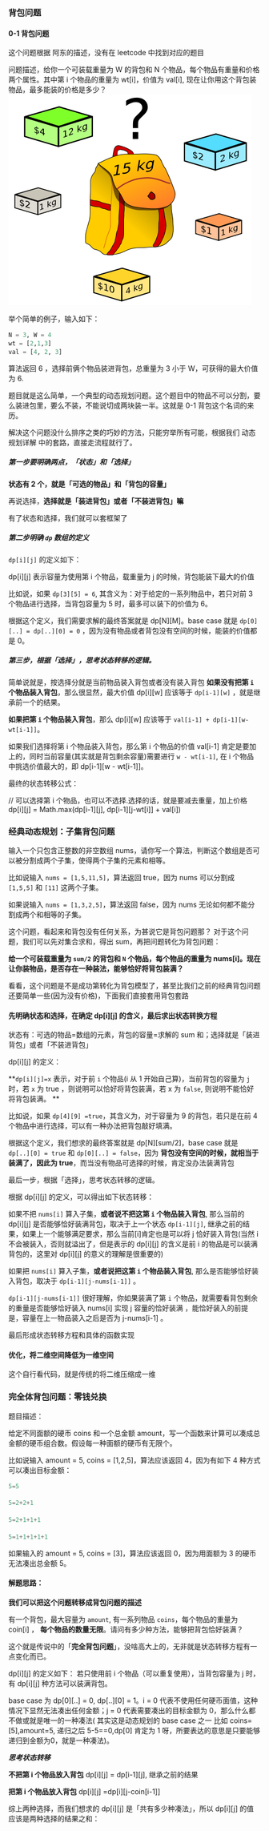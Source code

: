### 背包问题
#### 0-1 背包问题
这个问题根据 阿东的描述，没有在 leetcode 中找到对应的题目

问题描述，给你一个可装载重量为 W 的背包和 N 个物品，每个物品有重量和价格两个属性。其中第 i 个物品的重量为 wt[i]，价值为 val[i], 现在让你用这个背包装物品，最多能装的价格是多少？
![01背包问题描述1](../imgs/bag1.png)

举个简单的例子，输入如下：
```python
N = 3, W = 4
wt = [2,1,3]
val = [4, 2, 3] 
```
算法返回 6 ，选择前俩个物品装进背包，总重量为 3 小于 W，可获得的最大价值为 6.

题目就是这么简单，一个典型的动态规划问题。这个题目中的物品不可以分割，要么装进包里，要么不装，不能说切成两块装一半。这就是 0-1 背包这个名词的来历。

解决这个问题没什么排序之类的巧妙的方法，只能穷举所有可能，根据我们 动态规划详解 中的套路，直接走流程就行了。

##### 第一步要明确两点，「状态」和「选择」

**状态有 2 个，就是「可选的物品」和「背包的容量」**

再说选择，**选择就是「装进背包」或者「不装进背包」嘛**

有了状态和选择，我们就可以套框架了

##### 第二步明确 `dp` 数组的定义
`dp[i][j]` 的定义如下：

dp[i][j] 表示容量为使用第 i 个物品，载重量为 j 的时候，背包能装下最大的价值

比如说，如果 `dp[3][5] = 6`, 其含义为：对于给定的一系列物品中，若只对前 3 个物品进行选择，当背包容量为 5 时，最多可以装下的价值为 6。

根据这个定义，我们需要求解的最终答案就是 dp[N][M]。base case 就是 `dp[0][..] = dp[..][0] = 0` ，因为没有物品或者背包没有空间的时候，能装的价值都是 0。

##### 第三步，根据「选择」，思考状态转移的逻辑。

简单说就是，按选择分就是当前物品装入背包或者没有装入背包
**如果没有把第 `i` 个物品装入背包**，那么很显然，最大价值 dp[i][w] 应该等于 `dp[i-1][w]` ，就是继承前一个的结果。

**如果把第 `i` 个物品装入背包**，那么 dp[i][w] 应该等于 `val[i-1] + dp[i-1][w-wt[i-1]]`。

如果我们选择将第 i 个物品装入背包，那么第 i 个物品的价值 val[i-1] 肯定是要加上的，同时当前容量(其实就是背包剩余容量)需要进行  `w - wt[i-1]`, 在 i 个物品中挑选价值最大的，即 dp[i-1][w - wt[i-1]]。 

最终的状态转移公式：

// 可以选择第 i 个物品，也可以不选择.选择的话，就是要减去重量，加上价格
dp[i][j] = Math.max(dp[i-1][j], dp[i-1][j-wt[i]] + val[i])

### 经典动态规划：子集背包问题

输入一个只包含正整数的非空数组 nums，请你写一个算法，判断这个数组是否可以被分割成两个子集，使得两个子集的元素和相等。

比如说输入 `nums = [1,5,11,5]`，算法返回 true，因为 nums 可以分割成 `[1,5,5]` 和 `[11]` 这两个子集。

如果说输入 `nums = [1,3,2,5]`，算法返回 false，因为 nums 无论如何都不能分割成两个和相等的子集。

这个问题，看起来和背包没有任何关系，为甚说它是背包问题那？
对于这个问题，我们可以先对集合求和，得出 sum，再把问题转化为背包问题：

**给一个可装载重量为 `sum/2` 的背包和 `N` 个物品，每个物品的重量为 nums[i]。现在让你装物品，是否存在一种装法，能够恰好将背包装满？**

看看，这个问题是不是成功第转化为背包模型了，甚至比我们之前的经典背包问题还要简单一些(因为没有价格)，下面我们直接套用背包套路

#### 先明确状态和选择，在确定 dp[i][j] 的含义，最后求出状态转换方程

状态有：可选的物品=数组的元素，背包的容量=求解的 sum 和；选择就是「装进背包」或者「不装进背包」

dp[i][j] 的定义：

**`dp[i][j]=x` 表示，对于前 `i` 个物品(i 从 1 开始自己算)，当前背包的容量为 `j` 时，若 `x` 为 true ，则说明可以恰好将背包装满，若 x 为 `false`, 则说明不能恰好将背包装满。 **

比如说，如果 `dp[4][9] =true`，其含义为，对于容量为 9 的背包，若只是在前 4 个物品中进行选择，可以有一种办法把背包敲好填满。

根据这个定义，我们想求的最终答案就是 dp[N][sum/2]，base case 就是 `dp[..][0] = true` 和 `dp[0][..] = false`，因为
**背包没有空间的时候，就相当于装满了，因此为 true**，而当没有物品可选择的时候，肯定没办法装满背包

最后一步，根据「选择」，思考状态转移的逻辑。

根据 dp[i][j] 的定义，可以得出如下状态转移：

如果不把 `nums[i]` 算入子集，**或者说不把这第 `i` 个物品装入背包**, 那么当前的 dp[i][j] 是否能够恰好装满背包，取决于上一个状态 `dp[i-1][j]`, 继承之前的结果，如果上一个能够满足要求，那么当前[i]肯定也是可以将 j 恰好装入背包(当然 i 不会被装入，否则就溢出了，但是表示的 dp[i][j] 的含义是前 i 的物品是可以装满背包的，这里对 dp[i][j] 的意义的理解是很重要的)

如果把 `nums[i]` 算入子集，**或者说把这第 `i` 个物品装入背包**, 那么是否能够恰好装入背包，取决于 `dp[i-1][j-nums[i-1]]` 。

`dp[i-1][j-nums[i-1]]` 很好理解，你如果装满了第 `i` 个物品，就需要看背包剩余的重量是否能够恰好装入 nums[i] 实现 j 容量的恰好装满 ，能恰好装入的前提是，容量在上一物品装入之后是否为  j-nums[i-1] 。

最后形成状态转移方程和具体的函数实现

#### 优化，将二维空间降低为一维空间

这个自行看代码，就是传统的将二维压缩成一维

### 完全体背包问题：零钱兑换

题目描述：

给定不同面额的硬币 coins 和一个总金额 amount，写一个函数来计算可以凑成总金额的硬币组合数。假设每一种面额的硬币有无限个。

比如说输入 amount = 5, coins = [1,2,5]，算法应该返回 4，因为有如下 4 种方式可以凑出目标金额：

```python
5=5

5=2+2+1

5=2+1+1+1

5=1+1+1+1+1

```
如果输入的 amount = 5, coins = [3]，算法应该返回 0，因为用面额为 3 的硬币无法凑出总金额 5。

#### 解题思路：

**我们可以把这个问题转移成背包问题的描述**

有一个背包，最大容量为 `amount`, 有一系列物品 `coins`，每个物品的重量为 coin[i] ， **每个物品的数量无限**。请问有多少种方法，能够把背包恰好装满？

这个就是传说中的「**完全背包问题**」，没啥高大上的，无非就是状态转移方程有一点变化而已。

dp[i][j] 的定义如下：
若只使用前 i 个物品（可以重复使用），当背包容量为 j 时，有 dp[i][j] 种方法可以装满背包。

base case 为 dp[0][..] = 0, dp[..][0] = 1。i = 0 代表不使用任何硬币面值，这种情况下显然无法凑出任何金额；j = 0 代表需要凑出的目标金额为 0，那么什么都不做或就是唯一的一种凑法(
    其实这是动态规划的 base case 之一
    比如 coins=[5],amount=5, 递归之后 5-5==0,dp[0] 肯定为 1 呀，所要表达的意思是只要能够递归到金额为0，就是一种凑法)。

***思考状态转移***

**不把第 i 个物品放入背包** dp[i][j] = dp[i-1][j], 继承之前的结果

**把第 i 个物品放入背包** dp[i][j] =dp[i][j-coin[i-1]] 

综上两种选择，而我们想求的 dp[i][j] 是「共有多少种凑法」，所以 dp[i][j] 的值应该是两种选择的结果之和：